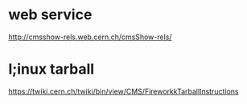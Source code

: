 # web service

http://cmsshow-rels.web.cern.ch/cmsShow-rels/

# l;inux tarball
https://twiki.cern.ch/twiki/bin/view/CMS/FireworkkTarballInstructions